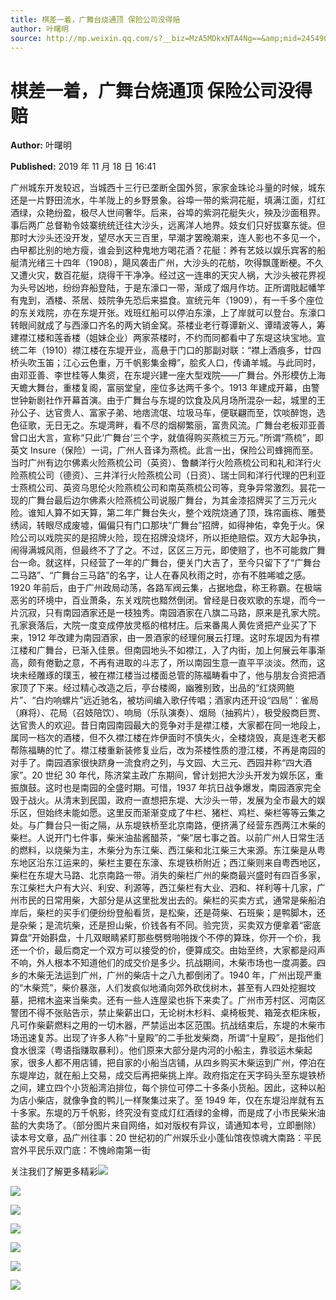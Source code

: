 ```yaml
---
title: 棋差一着，广舞台烧通顶 保险公司没得赔
author: 叶曙明
source: http://mp.weixin.qq.com/s?__biz=MzA5MDkxNTA4Ng==&amp;mid=2454908617&amp;idx=1&amp;sn=fb9739f3486bdc6a0093bb4b2fbc1f7e&amp;chksm=87a226a8b0d5afbe1020441a03483d4f4286b393fc9ad7ec2664bb035d8a327704455c4ae46e#rd
---
```


# 棋差一着，广舞台烧通顶 保险公司没得赔

**Author:** 叶曙明

**Published:** 2019 年 11 月 18 日 16:41

广州城东开发较迟，当城西十三行已垄断全国外贸，家家金珠论斗量的时候，城东还是一片野田流水，牛羊陇上的乡野景象。谷埠一带的紫洞花艇，填满江面，灯红酒绿，众艳纷盈，极尽人世间奢华。后来，谷埠的紫洞花艇失火，殃及沙面租界。事后两广总督勒令妓寨统统迁往大沙头，远离洋人地界。妓女们只好拔寨东徙。但那时大沙头还没开发，望尽水天三百里，早潮才罢晚潮来，连人影也不多见一个，甴曱都比别的地方瘦，谁会到这种鬼地方喝花酒？花艇：养有艺妓以娱乐宾客的船艇清光绪三十四年（1908），飓风袭击广州，大沙头的花舫，吹得飘蓬断梗。不久又遭火灾，数百花艇，烧得干干净净。经过这一连串的天灾人祸，大沙头被花界视为头号凶地，纷纷弃船登陆，于是东濠口一带，渐成了烟月作坊。正所谓戙起幡竿有鬼到，酒楼、茶居、妓院争先恐后来揾食。宣统元年（1909），有一千多个座位的东关戏院，亦在东堤开张。戏班红船可以停泊东濠，上了岸就可以登台。东濠口转眼间就成了与西濠口齐名的两大销金窝。茶楼业老行尊谭新义、谭晴波等人，筹建襟江楼和莲香楼（姐妹企业）两家茶楼时，不约而同都看中了东堤这块宝地。宣统二年（1910）襟江楼在东堤开业，高悬于门口的那副对联：“襟上酒痕多，廿四桥头吹玉笛；江心云色重，万千帆影集金樽”，脍炙人口，传诵羊城。与此同时，由邓亚善、李世桂等人集资，在东堤兴建一座大型戏院——广舞台。外形模仿上海天蟾大舞台，重楼复阁，富丽堂皇，座位多达两千多个。1913 年建成开幕，由警世钟新剧社作开幕首演。由于广舞台与东堤的饮食及风月场所混杂一起，城里的王孙公子、达官贵人、富家子弟、地痞流氓、垃圾马车，便联翩而至，饮啖醉饱，选色征歌，无日无之。东堤湾畔，看不尽的烟柳繁丽，富贵风流。广舞台老板邓亚善曾口出大言，宣称“只此‘广舞台’三个字，就值得购买燕梳三万元。”所谓“燕梳”，即英文 Insure（保险）一词，广州人音译为燕梳。此言一出，保险公司蜂拥而至。当时广州有边尔佛素火险燕梳公司（英资）、鲁麟洋行火险燕梳公司和礼和洋行火险燕梳公司（德资）、三井洋行火险燕梳公司（日资）、瑞士同和洋行代理的巴利亚士燕梳公司、英资乌思伦火险燕梳公司和南英燕梳公司等，竞争异常激烈。昙花一现的广舞台最后边尔佛素火险燕梳公司说服广舞台，为其金漆招牌买了三万元火险。谁知人算不如天算，第二年广舞台失火，整个戏院烧通了顶，珠帘画栋、雕甍绣闼，转眼尽成废墟，偏偏只有门口那块“广舞台”招牌，如得神佑，幸免于火。保险公司以戏院买的是招牌火险，现在招牌没烧坏，所以拒绝赔偿。双方大起争执，闹得满城风雨，但最终不了了之。不过，区区三万元，即使赔了，也不可能救广舞台一命。就这样，只经营了一年的广舞台，便关门大吉了，至今只留下了“广舞台二马路”、“广舞台三马路”的名字，让人在春风秋雨之时，亦有不胜唏嘘之感。1920 年前后，由于广州政局动荡，各路军阀云集，占据地盘，称王称霸。在极端恶劣的环境中，百业萧条，东关戏院也黯然倒闭。曾经是日夜欢歌的东堤，而今一片沉寂，只有南园酒家还是一枝独秀。南园酒家在八旗二马路，原来是孔家大院。孔家衰落后，大院一度变成停放灵柩的棺材庄。后来番禺人黄佐贤把产业买了下来，1912 年改建为南园酒家，由一景酒家的经理何展云打理。这时东堤因为有襟江楼和广舞台，已渐入佳景。但南园地头不如襟江，入了内街，加上何展云年事渐高，颇有倦勤之意，不再有进取的斗志了，所以南园生意一直平平淡淡。然而，这块未经雕琢的璞玉，被在襟江楼当过楼面总管的陈福畴看中了，他与朋友合资把酒家顶了下来。经过精心改造之后，亭台楼阁，幽雅别致，出品的“红烧网鲍片”、“白灼响螺片”远近驰名，被坊间编入歌仔传唱；酒家内还开设“四局”：雀局（麻将）、花局（召妓陪饮）、响局（乐队演奏）、烟局（抽鸦片），极受殷商巨贾、达官贵人的欢迎。昔日南园南园最大的竞争对手是襟江楼，大家都在同一地段上，属同一档次的酒楼，但不久襟江楼在炸伊面时不慎失火，全楼烧毁，真是连老天都帮陈福畴的忙了。襟江楼重新装修复业后，改为茶楼性质的澄江楼，不再是南园的对手了。南园酒家很快跻身一流食府之列，与文园、大三元、西园并称“四大酒家”。20 世纪 30 年代，陈济棠主政广东期间，曾计划把大沙头开发为娱乐区，重振旗鼓。这时也是南园的全盛时期。可惜，1937 年抗日战争爆发，南园酒家完全毁于战火。从清末到民国，政府一直想把东堤、大沙头一带，发展为全市最大的娱乐区，但始终未能如愿。这里反而渐渐变成了牛栏、猪栏、鸡栏、柴栏等等云集之处。与广舞台只一街之隔，从东堤铁桥至北京南路，便挤满了经营东西两江木柴的柴栏。人说开门七件事，柴米油盐酱醋茶，“柴”居七事之首。以前广州人日常生活的燃料，以烧柴为主，木柴分为东江柴、西江柴和北江柴三大来源。东江柴是从粤东地区沿东江运来的，柴栏主要在东濠、东堤铁桥附近；西江柴则来自粤西地区，柴栏在东堤大马路、北京南路一带。消失的柴栏广州的柴商最兴盛时有四百多家，东江柴栏大户有大兴、利安、利源等，西江柴栏有大业、泗和、祥利等十几家，广州市民的日常用柴，大部分是从这里批发出去的。柴栏的买卖方式，通常是柴船泊岸后，柴栏的买手们便纷纷登船看货，是松柴，还是荷柴、石班柴；是鸭脚木，还是杂柴；是流坑柴，还是担山柴，价钱各有不同。验完货，买卖双方便拿着“密底算盘”开始斟盘，十几双眼睛紧盯那些劈劈啪啪拨个不停的算珠，你开一个价，我还一个价，最后商定一个双方可以接受的价，便算成交。由始至终，大家都是闷声不响，外人根本不知道他们的成交价是多少。抗战期间，木柴市场也一度凋萎。四乡的木柴无法运到广州，广州的柴店十之八九都倒闭了。1940 年，广州出现严重的“木柴荒”，柴价暴涨，人们发疯似地涌向郊外砍伐树木，甚至有人四处挖掘坟墓，把棺木盗来当柴卖。还有一些人连屋梁也拆下来卖了。广州市芳村区、河南区警团不得不张贴告示，禁止柴薪出口，无论树木杉料、桌椅板凳、箱笼衣柜床板，凡可作柴薪燃料之用的一切木器，严禁运出本区范围。抗战结束后，东堤的木柴市场迅速复苏。出现了许多人称“十皇殿”的二手批发柴商，所谓“十皇殿”，是指他们食水很深（粤语指赚取暴利）。他们原来大部分是内河的小船主，靠驳运木柴起家，很多人都不用店铺，把自家的小船当店铺，从四乡购买木柴运到广州，停泊在东堤岸边，就在船上交易，成交后再把柴挑上岸。政府指定在天字码头至东堤铁桥之间，建立四个小货船湾泊排位，每个排位可停二十多条小货船。因此，这种以船为店小柴店，就像争食的鸭儿一样聚集过来了。至 1949 年，仅在东堤沿岸就有五十多家。东堤的万千帆影，终究没有变成灯红酒绿的金樽，而是成了小市民柴米油盐的大卖场了。（部分图片来自网络，如对版权有异议，请通知本号，立即删除）读本号文章，品广州往事：20 世纪初的广州娱乐业小蓬仙馆夜惊魂大南路：平民宫外平民乐双门底：不愧岭南第一街

关注我们了解更多精彩![](https://mmbiz.qpic.cn/mmbiz_jpg/PJWG74pLsMa0umaul2rOFdF5LLXaIBlwQibiaedTZLaMnWrLJmI1SP1652mVj1y0kvss99h5yfO2Wqq9yRGcae0w/640?wx_fmt=jpeg)

![](https://mmbiz.qpic.cn/mmbiz_jpg/PJWG74pLsMa0umaul2rOFdF5LLXaIBlwY1m4n3yxibU8ljYvlqZsaKIuqF7FNypbN21JwGQaQmeHhpB8kLjVeAQ/640?wx_fmt=jpeg)

![](https://mmbiz.qpic.cn/mmbiz_jpg/PJWG74pLsMa0umaul2rOFdF5LLXaIBlwYK3uv68eTA0aZjsyPxicM8XttWDBAKyvkB24YpiaHogwnSGnm5w2o3Dw/640?wx_fmt=jpeg)

![](https://mmbiz.qpic.cn/mmbiz_jpg/PJWG74pLsMbrYHYV8LpReSVhfwkSwXhfzAibDbJ7fbAXSVicicDYV8Xic3kwPFExlcLAkWlmRG11ur2I7zx42ia2WAw/640?wx_fmt=jpeg)

![](https://mmbiz.qpic.cn/mmbiz_png/Ljib4So7yuWgicAdO5GrJicMibDjcpjuIZzGibeYVmnM3E6snTbUPDmjFd5sZBrAn8CJD9J4dVUicrsjVo4ukWhTQpsg/640?wx_fmt=png)

![](https://mmbiz.qpic.cn/mmbiz_jpg/PJWG74pLsMa0umaul2rOFdF5LLXaIBlwLYdmex0auxjmMkKoynIb5UHkOwBEekPwvPhoK5dbXLDibxT57gegHZw/640?wx_fmt=jpeg)

![](https://mmbiz.qpic.cn/mmbiz_png/Ljib4So7yuWgicAdO5GrJicMibDjcpjuIZzGibeYVmnM3E6snTbUPDmjFd5sZBrAn8CJD9J4dVUicrsjVo4ukWhTQpsg/640?wx_fmt=png)
